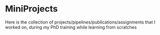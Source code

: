 # MiniProjects
Here is the collection of projects/pipelines/publications/assignments that I worked on, during my PhD training while learning from scratches

